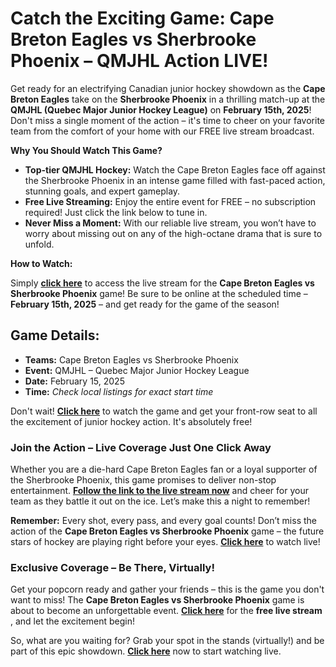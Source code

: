 # Catch the Exciting Game: Cape Breton Eagles vs Sherbrooke Phoenix – QMJHL Action LIVE!

Get ready for an electrifying Canadian junior hockey showdown as the **Cape Breton Eagles** take on the **Sherbrooke Phoenix** in a thrilling match-up at the **QMJHL (Quebec Major Junior Hockey League)** on **February 15th, 2025**! Don't miss a single moment of the action – it's time to cheer on your favorite team from the comfort of your home with our FREE live stream broadcast.

**Why You Should Watch This Game?**

- **Top-tier QMJHL Hockey:** Watch the Cape Breton Eagles face off against the Sherbrooke Phoenix in an intense game filled with fast-paced action, stunning goals, and expert gameplay.
- **Free Live Streaming:** Enjoy the entire event for FREE – no subscription required! Just click the link below to tune in.
- **Never Miss a Moment:** With our reliable live stream, you won’t have to worry about missing out on any of the high-octane drama that is sure to unfold.

**How to Watch:**

Simply [**click here**](https://tinyurl.com/livestreamfreeo?st=Cape+Breton+Eagles+vs+Sherbrooke+Phoenix&si=ghc) to access the live stream for the **Cape Breton Eagles vs Sherbrooke Phoenix** game! Be sure to be online at the scheduled time – **February 15th, 2025** – and get ready for the game of the season!

## Game Details:

- **Teams:** Cape Breton Eagles vs Sherbrooke Phoenix
- **Event:** QMJHL – Quebec Major Junior Hockey League
- **Date:** February 15, 2025
- **Time:** _Check local listings for exact start time_

Don't wait! **[Click here](https://tinyurl.com/livestreamfreeo?st=Cape+Breton+Eagles+vs+Sherbrooke+Phoenix&si=ghc)** to watch the game and get your front-row seat to all the excitement of junior hockey action. It's absolutely free!

### Join the Action – Live Coverage Just One Click Away

Whether you are a die-hard Cape Breton Eagles fan or a loyal supporter of the Sherbrooke Phoenix, this game promises to deliver non-stop entertainment. **[Follow the link to the live stream now](https://tinyurl.com/livestreamfreeo?st=Cape+Breton+Eagles+vs+Sherbrooke+Phoenix&si=ghc)** and cheer for your team as they battle it out on the ice. Let’s make this a night to remember!

**Remember:** Every shot, every pass, and every goal counts! Don’t miss the action of the **Cape Breton Eagles vs Sherbrooke Phoenix** game – the future stars of hockey are playing right before your eyes. **[Click here](https://tinyurl.com/livestreamfreeo?st=Cape+Breton+Eagles+vs+Sherbrooke+Phoenix&si=ghc)** to watch live!

### Exclusive Coverage – Be There, Virtually!

Get your popcorn ready and gather your friends – this is the game you don't want to miss! The **Cape Breton Eagles vs Sherbrooke Phoenix** game is about to become an unforgettable event. **[Click here](https://tinyurl.com/livestreamfreeo?st=Cape+Breton+Eagles+vs+Sherbrooke+Phoenix&si=ghc)** for the **free live stream** , and let the excitement begin!

So, what are you waiting for? Grab your spot in the stands (virtually!) and be part of this epic showdown. **[Click here](https://tinyurl.com/livestreamfreeo?st=Cape+Breton+Eagles+vs+Sherbrooke+Phoenix&si=ghc)** now to start watching live.
